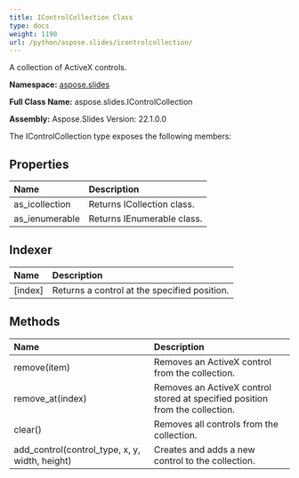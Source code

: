 ```yaml
---
title: IControlCollection Class
type: docs
weight: 1190
url: /python/aspose.slides/icontrolcollection/
---
```


A collection of ActiveX controls.

**Namespace:** [aspose.slides](/python/aspose.slides/)

**Full Class Name:** aspose.slides.IControlCollection

**Assembly:**  Aspose.Slides Version: 22.1.0.0

The IControlCollection type exposes the following members:
## **Properties**
|**Name**|**Description**|
| :- | :- |
|as_icollection|Returns ICollection class.|
|as_ienumerable|Returns IEnumerable class.|
## **Indexer**
|**Name**|**Description**|
| :- | :- |
|[index]|Returns a control at the specified position.|
## **Methods**
|**Name**|**Description**|
| :- | :- |
|remove(item)|Removes an ActiveX control from the collection.|
|remove_at(index)|Removes an ActiveX control stored at specified position from the collection.|
|clear()|Removes all controls from the collection.|
|add_control(control_type, x, y, width, height)|Creates and adds a new control to the collection.|
